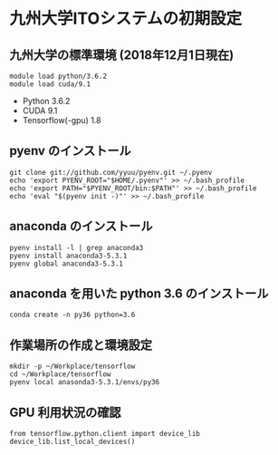 # 九州大学ITOシステムの初期設定

## 九州大学の標準環境 (2018年12月1日現在)
```
module load python/3.6.2
module load cuda/9.1
```
* Python 3.6.2
* CUDA 9.1
* Tensorflow(-gpu) 1.8


## pyenv のインストール

```
git clone git://github.com/yyuu/pyenv.git ~/.pyenv
echo 'export PYENV_ROOT="$HOME/.pyenv"' >> ~/.bash_profile
echo 'export PATH="$PYENV_ROOT/bin:$PATH"' >> ~/.bash_profile
echo 'eval "$(pyenv init -)"' >> ~/.bash_profile
```

## anaconda のインストール
```
pyenv install -l | grep anaconda3
pyenv install anaconda3-5.3.1
pyenv global anaconda3-5.3.1
```

## anaconda を用いた python 3.6 のインストール
```
conda create -n py36 python=3.6
```

## 作業場所の作成と環境設定
```
mkdir -p ~/Workplace/tensorflow
cd ~/Workplace/tensorflow
pyenv local anasonda3-5.3.1/envs/py36
```

## GPU 利用状況の確認
```
from tensorflow.python.client import device_lib
device_lib.list_local_devices()
```
